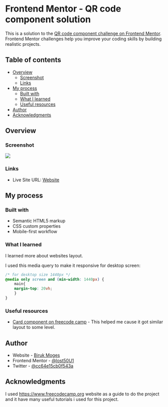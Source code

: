# Frontend Mentor - QR code component solution

This is a solution to the [QR code component challenge on Frontend Mentor](https://www.frontendmentor.io/challenges/qr-code-component-iux_sIO_H). Frontend Mentor challenges help you improve your coding skills by building realistic projects. 

## Table of contents

- [Overview](#overview)
  - [Screenshot](#screenshot)
  - [Links](#links)
- [My process](#my-process)
  - [Built with](#built-with)
  - [What I learned](#what-i-learned)
  - [Useful resources](#useful-resources)
- [Author](#author)
- [Acknowledgments](#acknowledgments)


## Overview

### Screenshot

![](screenshot.jpg)

### Links

- Live Site URL: [Website](https://lost50u1.github.io/qrcodecomponent/)

## My process

### Built with

- Semantic HTML5 markup
- CSS custom properties
- Mobile-first workflow

### What I learned

I learned more about websites layout.

I used this media query to make it responsive for desktop screen:

```css
/* for desktop size 1440px */
@media only screen and (min-width: 1440px) {
    main{
    margin-top: 20vh;
    }
}   
```

### Useful resources

- [Card component on freecode camp](https://www.freecodecamp.org/news/learn-css-basics-by-building-a-card-component/) - This helped me cause it got similar layout to some level.



## Author

- Website - [Biruk Moges](https://lost50u1.github.io/qrcodecomponent/)
- Frontend Mentor - [@lost50U1](https://www.frontendmentor.io/profile/lost50U1)
- Twitter - [@cc64e15cb0f543a](https://www.twitter.com/@cc64e15cb0f543a)


## Acknowledgments

I used https://www.freecodecamp.org website as a guide to do the project and it have many useful tutorials i used for this project.


